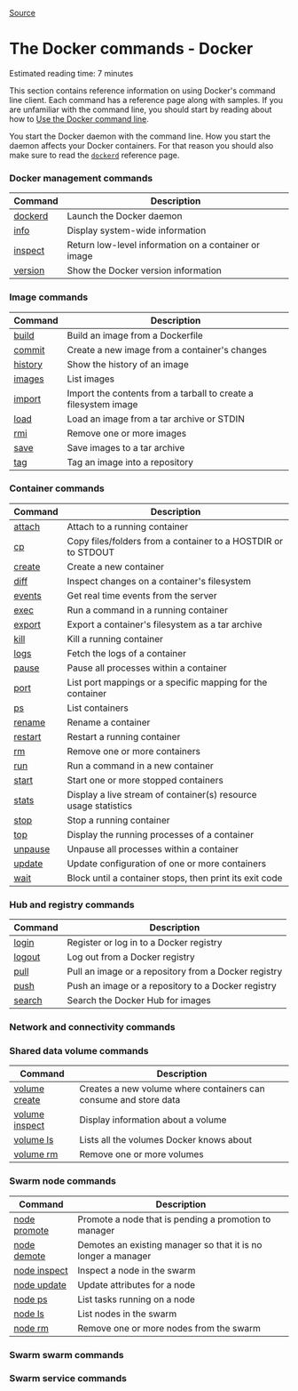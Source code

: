 
[Source](https://docs.docker.com/engine/reference/commandline/ "Permalink to The Docker commands - Docker")

# The Docker commands - Docker

Estimated reading time:  7 minutes 

This section contains reference information on using Docker's command line client. Each command has a reference page along with samples. If you are unfamiliar with the command line, you should start by reading about how to [Use the Docker command line][1].

You start the Docker daemon with the command line. How you start the daemon affects your Docker containers. For that reason you should also make sure to read the [`dockerd`][2] reference page.

### Docker management commands

| Command      | Description                                          |  
| ------------ | ---------------------------------------------------- |  
| [dockerd][2] | Launch the Docker daemon                             |  
| [info][3]    | Display system-wide information                      |  
| [inspect][4] | Return low-level information on a container or image |  
| [version][5] | Show the Docker version information                  |  

### Image commands

| Command      | Description                                                     |  
| ------------ | --------------------------------------------------------------- |  
| [build][6]   | Build an image from a Dockerfile                                |  
| [commit][7]  | Create a new image from a container's changes                   |  
| [history][8] | Show the history of an image                                    |  
| [images][9]  | List images                                                     |  
| [import][10] | Import the contents from a tarball to create a filesystem image |  
| [load][11]   | Load an image from a tar archive or STDIN                       |  
| [rmi][12]    | Remove one or more images                                       |  
| [save][13]   | Save images to a tar archive                                    |  
| [tag][14]    | Tag an image into a repository                                  |  

### Container commands

| Command       | Description                                                     |  
| ------------- | --------------------------------------------------------------- |  
| [attach][15]  | Attach to a running container                                   |  
| [cp][16]      | Copy files/folders from a container to a HOSTDIR or to STDOUT   |  
| [create][17]  | Create a new container                                          |  
| [diff][18]    | Inspect changes on a container's filesystem                     |  
| [events][19]  | Get real time events from the server                            |  
| [exec][20]    | Run a command in a running container                            |  
| [export][21]  | Export a container's filesystem as a tar archive                |  
| [kill][22]    | Kill a running container                                        |  
| [logs][23]    | Fetch the logs of a container                                   |  
| [pause][24]   | Pause all processes within a container                          |  
| [port][25]    | List port mappings or a specific mapping for the container      |  
| [ps][26]      | List containers                                                 |  
| [rename][27]  | Rename a container                                              |  
| [restart][28] | Restart a running container                                     |  
| [rm][29]      | Remove one or more containers                                   |  
| [run][30]     | Run a command in a new container                                |  
| [start][31]   | Start one or more stopped containers                            |  
| [stats][32]   | Display a live stream of container(s) resource usage statistics |  
| [stop][33]    | Stop a running container                                        |  
| [top][34]     | Display the running processes of a container                    |  
| [unpause][35] | Unpause all processes within a container                        |  
| [update][36]  | Update configuration of one or more containers                  |  
| [wait][37]    | Block until a container stops, then print its exit code         |  

### Hub and registry commands

| Command      | Description                                          |  
| ------------ | ---------------------------------------------------- |  
| [login][38]  | Register or log in to a Docker registry              |  
| [logout][39] | Log out from a Docker registry                       |  
| [pull][40]   | Pull an image or a repository from a Docker registry |  
| [push][41]   | Push an image or a repository to a Docker registry   |  
| [search][42] | Search the Docker Hub for images                     |  

### Network and connectivity commands

### Shared data volume commands

| Command              | Description                                                      |  
| -------------------- | ---------------------------------------------------------------- |  
| [volume create][43]  | Creates a new volume where containers can consume and store data |  
| [volume inspect][44] | Display information about a volume                               |  
| [volume ls][45]      | Lists all the volumes Docker knows about                         |  
| [volume rm][46]      | Remove one or more volumes                                       |  

### Swarm node commands

| Command            | Description                                                   |  
| ------------------ | ------------------------------------------------------------- |  
| [node promote][47] | Promote a node that is pending a promotion to manager         |  
| [node demote][48]  | Demotes an existing manager so that it is no longer a manager |  
| [node inspect][49] | Inspect a node in the swarm                                   |  
| [node update][50]  | Update attributes for a node                                  |  
| [node ps][51]      | List tasks running on a node                                  |  
| [node ls][52]      | List nodes in the swarm                                       |  
| [node rm][53]      | Remove one or more nodes from the swarm                       |  

### Swarm swarm commands

### Swarm service commands

[1]: https://docs.docker.com/engine/reference/commandline/cli.md
[2]: https://docs.docker.com/dockerd.md
[3]: https://docs.docker.com/info.md
[4]: https://docs.docker.com/inspect.md
[5]: https://docs.docker.com/version.md
[6]: https://docs.docker.com/build.md
[7]: https://docs.docker.com/commit.md
[8]: https://docs.docker.com/history.md
[9]: https://docs.docker.com/images.md
[10]: https://docs.docker.com/import.md
[11]: https://docs.docker.com/load.md
[12]: https://docs.docker.com/rmi.md
[13]: https://docs.docker.com/save.md
[14]: https://docs.docker.com/tag.md
[15]: https://docs.docker.com/attach.md
[16]: https://docs.docker.com/cp.md
[17]: https://docs.docker.com/create.md
[18]: https://docs.docker.com/diff.md
[19]: https://docs.docker.com/events.md
[20]: https://docs.docker.com/exec.md
[21]: https://docs.docker.com/export.md
[22]: https://docs.docker.com/kill.md
[23]: https://docs.docker.com/logs.md
[24]: https://docs.docker.com/pause.md
[25]: https://docs.docker.com/port.md
[26]: https://docs.docker.com/ps.md
[27]: https://docs.docker.com/rename.md
[28]: https://docs.docker.com/restart.md
[29]: https://docs.docker.com/rm.md
[30]: https://docs.docker.com/run.md
[31]: https://docs.docker.com/start.md
[32]: https://docs.docker.com/stats.md
[33]: https://docs.docker.com/stop.md
[34]: https://docs.docker.com/top.md
[35]: https://docs.docker.com/unpause.md
[36]: https://docs.docker.com/update.md
[37]: https://docs.docker.com/wait.md
[38]: https://docs.docker.com/login.md
[39]: https://docs.docker.com/logout.md
[40]: https://docs.docker.com/pull.md
[41]: https://docs.docker.com/push.md
[42]: https://docs.docker.com/search.md
[43]: https://docs.docker.com/volume_create.md
[44]: https://docs.docker.com/volume_inspect.md
[45]: https://docs.docker.com/volume_ls.md
[46]: https://docs.docker.com/volume_rm.md
[47]: https://docs.docker.com/node_promote.md
[48]: https://docs.docker.com/node_demote.md
[49]: https://docs.docker.com/node_inspect.md
[50]: https://docs.docker.com/node_update.md
[51]: https://docs.docker.com/node_ps.md
[52]: https://docs.docker.com/node_ls.md
[53]: https://docs.docker.com/node_rm.md

  
